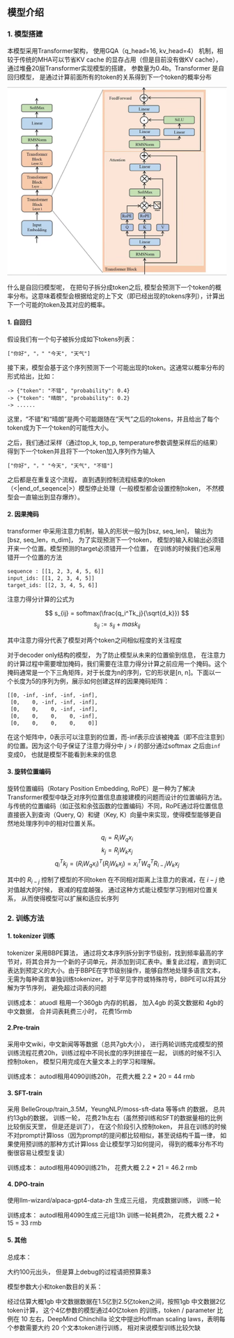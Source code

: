 ## 模型介绍



### 1. 模型搭建

本模型采用Transformer架构， 使用GQA（q_head=16, kv_head=4） 机制，相较于传统的MHA可以节省KV cache 的显存占用（但是目前没有做KV cache），通过堆叠20层Transformer实现模型的搭建， 参数量为0.4b。Transformer 是自回归模型， 是通过计算前面所有的token的关系得到下一个token的概率分布

![structure](../images/structure.jpg)

什么是自回归模型呢， 在把句子拆分成token之后, 模型会预测下一个token的概率分布。这意味着模型会根据给定的上下文（即已经出现的tokens序列），计算出下一个可能的token及其对应的概率。



#### 1. 自回归

假设我们有一个句子被拆分成如下tokens列表：

```
["你好", "，" "今天", "天气"]
```

接下来，模型会基于这个序列预测下一个可能出现的token。这通常以概率分布的形式给出，比如：

```
-> {"token": "不错", "probability": 0.4}
-> {"token": "晴朗", "probability": 0.2}
-> ......
```

这里，“不错”和“晴朗”是两个可能跟随在“天气”之后的tokens，并且给出了每个token成为下一个token的可能性大小。

之后，我们通过采样（通过top_k, top_p, temperature参数调整采样后的结果）得到下一个token并且将下一个token加入序列作为输入

```
["你好", "，" "今天", "天气", "不错"]
```

之后都是在重复这个流程， 直到遇到控制流程结束的token（<|end_of_seqence|>）模型停止处理（一般模型都会设置控制token， 不然模型会一直输出到显存爆炸）。 





#### 2. 因果掩码

transformer 中采用注意力机制，输入的形状一般为[bsz, seq_len]， 输出为[bsz, seq_len，n_dim]， 为了实现预测下一个token， 模型的输入和输出必须错开来一个位置。模型预测的target必须错开一个位置， 在训练的时候我们也采用错开一个位置的方法

```
sequence : [[1, 2, 3, 4, 5, 6]]
input_ids: [[1, 2, 3, 4, 5]]
target_ids: [[2, 3, 4, 5, 6]]
```



注意力得分计算的公式为


$$ s_{ij} = softmax(\frac{q_i^Tk_j}{\sqrt{d_k}}) $$
$$ s_{ij} := s_{ij} + mask_{ij} $$


其中注意力得分代表了模型对两个token之间相似程度的关注程度

对于decoder only结构的模型， 为了防止模型从未来的位置偷到信息， 在注意力的计算过程中需要增加掩码，我们需要在注意力得分计算之前应用一个掩码。这个掩码通常是一个下三角矩阵，对于长度为n的序列，它的形状是[n, n]。下面以一个长度为5的序列为例，展示如何创建这样的因果掩码矩阵：

```
[[0, -inf, -inf, -inf, -inf],
 [0,    0, -inf, -inf, -inf],
 [0,    0,    0, -inf, -inf],
 [0,    0,    0,    0, -inf],
 [0,    0,    0,    0,    0]]
```

在这个矩阵中，0表示可以注意到的位置，而-inf表示应该被掩盖（即不应注意到）的位置。因为这个句子保证了注意力得分中 $j > i$  的部分通过softmax 之后由`inf` 变成0， 也就是模型不能看到未来的信息



#### 3. 旋转位置编码

旋转位置编码（Rotary Position Embedding, RoPE）是一种为了解决Transformer模型中缺乏对序列位置信息直接建模的问题而设计的位置编码方法。与传统的位置编码（如正弦和余弦函数的位置编码）不同，RoPE通过将位置信息直接嵌入到查询（Query, Q）和键（Key, K）向量中来实现，使得模型能够更自然地处理序列中的相对位置关系。


$$ q_i = R_i W_q x_i $$
$$ k_j = R_j W_k x_j $$
$$ q_i^T k_j = (R_i W_q x_i)^T( R_j W_k x_j) = x_i^T W_q^T R_{i-j} W_k x_j $$

其中的 $R_{i-j}$ 控制了模型的不同token 在不同相对距离上注意力的衰减，在 $i - j$ 绝对值越大的时候， 衰减的程度越强， 通过这种方式能让模型学习到相对位置关系， 从而使得模型可以扩展和适应长序列





### 2. 训练方法

#### 1. tokenizer 训练

tokenizer 采用BBPE算法， 通过将文本序列拆分到字节级别，找到频率最高的字节对，将其合并为一个新的子词单元，并添加到词汇表中。重复此过程，直到词汇表达到预定义的大小。由于BBPE在字节级别操作，能够自然地处理多语言文本，无需为每种语言单独训练tokenizer。对于罕见字符或特殊符号，BBPE可以将其分解为字节序列， 避免超过词表的问题

训练成本： atuodl 租用一个360gb 内存的机器， 加入4gb 的英文数据和 4gb的中文数据， 合并词表耗费三小时， 花费15rmb



#### 2.Pre-train

采用中文wiki，中文新闻等等数据（总共7gb大小）， 进行两轮训练完成模型的预训练流程花费20h，训练过程中不同长度的序列拼接在一起， 训练的时候不引入控制token， 模型只用完成在大量文本上的学习和理解。

训练成本： autodl租用4090训练20h， 花费大概 2.2 * 20 = 44 rmb



#### 3. SFT-train

采用 BelleGroup/train_3.5M，YeungNLP/moss-sft-data  等等sft 的数据， 总共约13gb的数据， 训练一轮， 花费21h左右（虽然预训练和SFT的数据量相的比例比较倒反天罡， 但是还是训了）， 在这个阶段引入控制token， 并且在训练的时候不对prompt计算loss（因为prompt的提问都比较相似，甚至说结构千篇一律， 如果使用预训练的那种方式计算loss 会让模型学习如何提问， 得到的概率分布不均衡很容易让模型复读）

训练成本： autodl租用4090训练21h， 花费大概 2.2 * 21 = 46.2 rmb



#### 4. DPO-train

使用llm-wizard/alpaca-gpt4-data-zh 生成三元组， 完成数据训练， 训练一轮

训练成本： autodl租用4090生成三元组13h 训练一轮耗费2h， 花费大概 2.2 *  15 = 33 rmb





#### 5. 其他

总成本：

大约100元出头， 但是算上debug的过程请把预算乘3



模型参数大小和token数目的关系：

经过估算大概1gb 中文数据数据在1.5亿到2.5亿token之间，按照1gb 中文数据2亿token计算， 这个4亿参数的模型通过40亿token 的训练，token / parameter 比例在 10 左右，DeepMind Chinchilla 论文中提出Hoffman scaling laws，表明每个参数需要大约 20 个文本token进行训练， 相对来说模型训练比较欠缺
